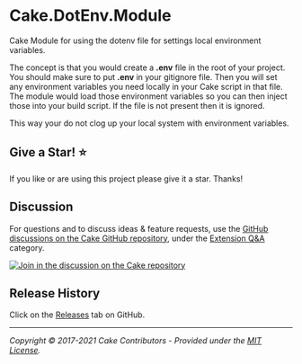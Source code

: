 # Cake.DotEnv.Module

Cake Module for using the dotenv file for settings local environment variables.

The concept is that you would create a **.env** file in the root of your project. You should make sure to put **.env** in your gitignore file. Then you will set any environment variables you need locally in your Cake script in that file.  The module would load those environment variables so you can then inject those into your build script.  If the file is not present then it is ignored.

This way your do not clog up your local system with environment variables.

## Give a Star! :star:

If you like or are using this project please give it a star. Thanks!

## Discussion

For questions and to discuss ideas & feature requests, use the [GitHub discussions on the Cake GitHub repository](https://github.com/cake-build/cake/discussions), under the [Extension Q&A](https://github.com/cake-build/cake/discussions/categories/extension-q-a) category.

[![Join in the discussion on the Cake repository](https://img.shields.io/badge/GitHub-Discussions-green?logo=github)](https://github.com/cake-build/cake/discussions)

## Release History

Click on the [Releases](https://github.com/cake-contrib/Cake.DotEnv.Module/releases) tab on GitHub.

---

_Copyright &copy; 2017-2021 Cake Contributors - Provided under the [MIT License](LICENSE)._
